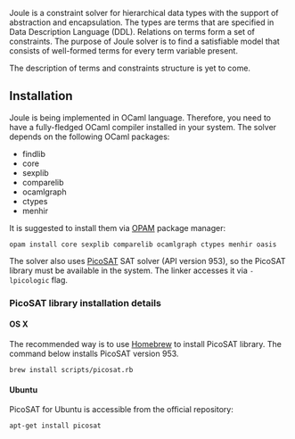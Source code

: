 Joule is a constraint solver for hierarchical data types with the support of
abstraction and encapsulation.  The types are terms that are specified in Data
Description Language (DDL).  Relations on terms form a set of constraints.  The
purpose of Joule solver is to find a satisfiable model that consists of
well-formed terms for every term variable present.

The description of terms and constraints structure is yet to come.

## Installation

Joule is being implemented in OCaml language. Therefore, you need to have
a fully-fledged OCaml compiler installed in your system. The solver depends on
the following OCaml packages:

* findlib
* core
* sexplib
* comparelib
* ocamlgraph
* ctypes
* menhir

It is suggested to install them via [OPAM](http://opam.ocaml.org/) package
manager:

```
opam install core sexplib comparelib ocamlgraph ctypes menhir oasis
```

The solver also uses [PicoSAT](http://fmv.jku.at/picosat/) SAT solver (API
version 953), so the PicoSAT library must be available in the system. The
linker accesses it via `-lpicologic` flag.

### PicoSAT library installation details

#### OS X

The recommended way is to use [Homebrew](http://brew.sh/) to install PicoSAT
library. The command below installs PicoSAT version 953.

```
brew install scripts/picosat.rb
```

#### Ubuntu

PicoSAT for Ubuntu is accessible from the official repository:

```
apt-get install picosat
```

